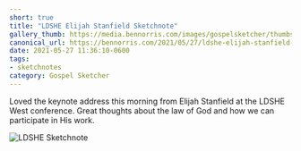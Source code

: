 ```yaml
---
short: true
title: "LDSHE Elijah Stanfield Sketchnote"
gallery_thumb: https://media.bennorris.com/images/gospelsketcher/thumbs/may-21-ldshe-stanfield.jpg
canonical_url: https://bennorris.com/2021/05/27/ldshe-elijah-stanfield-sketchnote
date: 2021-05-27 11:36:10-0600
tags:
- sketchnotes
category: Gospel Sketcher
---
```


Loved the keynote address this morning from Elijah Stanfield at the LDSHE West conference. Great thoughts about the law of God and how we can participate in His work.

![LDSHE Sketchnote](https://media.bennorris.com/images/gospelsketcher/ldshe/2021/may-21-ldshe-stanfield.jpg)
